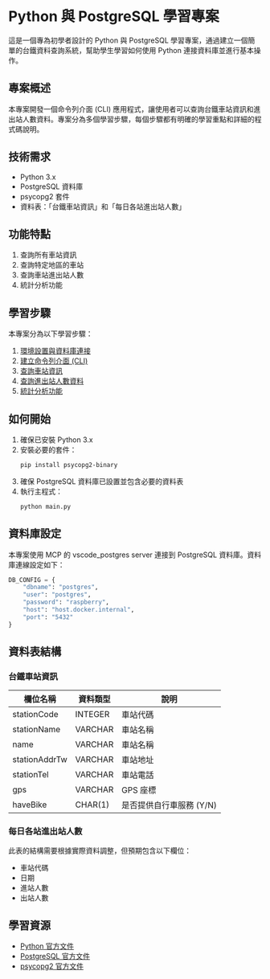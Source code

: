 # Python 與 PostgreSQL 學習專案

這是一個專為初學者設計的 Python 與 PostgreSQL 學習專案，通過建立一個簡單的台鐵資料查詢系統，幫助學生學習如何使用 Python 連接資料庫並進行基本操作。

## 專案概述

本專案開發一個命令列介面 (CLI) 應用程式，讓使用者可以查詢台鐵車站資訊和進出站人數資料。專案分為多個學習步驟，每個步驟都有明確的學習重點和詳細的程式碼說明。

## 技術需求

- Python 3.x
- PostgreSQL 資料庫
- psycopg2 套件
- 資料表：「台鐵車站資訊」和「每日各站進出站人數」

## 功能特點

1. 查詢所有車站資訊
2. 查詢特定地區的車站
3. 查詢車站進出站人數
4. 統計分析功能

## 學習步驟

本專案分為以下學習步驟：

1. [環境設置與資料庫連接](steps/step1.md)
2. [建立命令列介面 (CLI)](steps/step2.md)
3. [查詢車站資訊](steps/step3.md)
4. [查詢進出站人數資料](steps/step4.md)
5. [統計分析功能](steps/step5.md)

## 如何開始

1. 確保已安裝 Python 3.x
2. 安裝必要的套件：
   ```bash
   pip install psycopg2-binary
   ```
3. 確保 PostgreSQL 資料庫已設置並包含必要的資料表
4. 執行主程式：
   ```bash
   python main.py
   ```

## 資料庫設定

本專案使用 MCP 的 vscode_postgres server 連接到 PostgreSQL 資料庫。資料庫連線設定如下：

```python
DB_CONFIG = {
    "dbname": "postgres",
    "user": "postgres",
    "password": "raspberry",
    "host": "host.docker.internal",
    "port": "5432"
}
```

## 資料表結構

### 台鐵車站資訊

| 欄位名稱 | 資料類型 | 說明 |
|---------|---------|------|
| stationCode | INTEGER | 車站代碼 |
| stationName | VARCHAR | 車站名稱 |
| name | VARCHAR | 車站名稱 |
| stationAddrTw | VARCHAR | 車站地址 |
| stationTel | VARCHAR | 車站電話 |
| gps | VARCHAR | GPS 座標 |
| haveBike | CHAR(1) | 是否提供自行車服務 (Y/N) |

### 每日各站進出站人數

此表的結構需要根據實際資料調整，但預期包含以下欄位：

- 車站代碼
- 日期
- 進站人數
- 出站人數

## 學習資源

- [Python 官方文件](https://docs.python.org/3/)
- [PostgreSQL 官方文件](https://www.postgresql.org/docs/)
- [psycopg2 官方文件](https://www.psycopg.org/docs/)